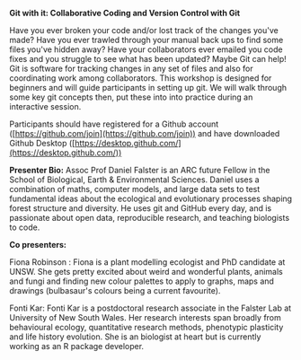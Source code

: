 **Git with it: Collaborative Coding and Version Control with Git**

Have you ever broken your code and/or lost track of the changes you've made? Have you ever trawled through your manual back ups to find some files you've hidden away? Have your collaborators ever emailed you code fixes and you struggle to see what has been updated? Maybe Git can help! Git is software for tracking changes in any set of files and also for coordinating work among collaborators. This workshop is designed for beginners and will guide participants in setting up git. We will walk through some key git concepts then, put these into into practice during an interactive session.

Participants should have registered for a Github account ([https://github.com/join](https://github.com/join)) and have downloaded Github Desktop ([https://desktop.github.com/](https://desktop.github.com/))

**Presenter Bio:** Assoc Prof Daniel Falster is an ARC future Fellow in the School of Biological, Earth & Environmental Sciences. Daniel uses a combination of maths, computer models, and large data sets to test fundamental ideas about the ecological and evolutionary processes shaping forest structure and diversity. He uses git and GitHub every day, and is passionate about open data, reproducible research, and teaching biologists to code.

**Co presenters:**

Fiona Robinson : Fiona is a plant modelling ecologist and PhD candidate at UNSW. She gets pretty excited about weird and wonderful plants, animals and fungi and finding new colour palettes to apply to graphs, maps and drawings (bulbasaur's colours being a current favourite). 

Fonti Kar:  Fonti Kar is a postdoctoral research associate in the Falster Lab at University of New South Wales. Her research interests span broadly from behavioural ecology, quantitative research methods, phenotypic plasticity and life history evolution. She is an biologist at heart but is currently working as an R package developer. 
